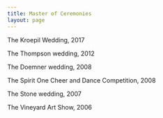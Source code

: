 ```yaml
---
title: Master of Ceremonies
layout: page
---
```




The Kroepil Wedding, 2017

The Thompson wedding, 2012

The Doemner wedding, 2008

The Spirit One Cheer and Dance Competition, 2008

The Stone wedding, 2007

The Vineyard Art Show, 2006
